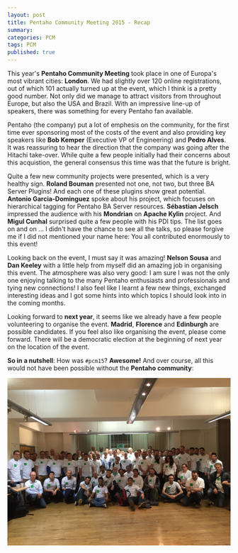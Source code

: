 ```yaml
---
layout: post
title: Pentaho Community Meeting 2015 - Recap
summary: 
categories: PCM
tags: PCM
published: true
---
```


This year's **Pentaho Community Meeting** took place in one of Europa's most vibrant cities: **London**. We had slightly over 120 online registrations, out of which 101 actually turned up at the event, which I think is a pretty good number. Not only did we manage to attract visitors from throughout Europe, but also the USA and Brazil. With an impressive line-up of speakers, there was something for every Pentaho fan available. 

Pentaho (the company) put a lot of emphesis on the community, for the first time ever sponsoring most of the costs of the event and also providing key speakers like **Bob Kemper** (Executive VP of Engineering) and **Pedro Alves**. It was reassuring to hear the direction that the company was going after the Hitachi take-over. While quite a few people initially had their concerns about this acquistion, the general consensus this time was that the future is bright.

Quite a few new community projects were presented, which is a very healthy sign. **Roland Bouman** presented not one, not two, but three BA Server Plugins! And each one of these plugins show great potential. **Antonio Garcia-Dominguez** spoke about his project, which focuses on hierarchical tagging for Pentaho BA Server resources. **Sébastian Jelsch** impressed the audience with his **Mondrian** on **Apache Kylin** project. And **Migul Cunhal** surprised quite a few people with his PDI tips. The list goes on and on ... I didn't have the chance to see all the talks, so please forgive me if I did not mentioned your name here: You all contributed enormously to this event!

Looking back on the event, I must say it was amazing! **Nelson Sousa** and **Dan Keeley** with a little help from myself did an amazing job in organising this event. The atmosphere was also very good: I am sure I was not the only one enjoying talking to the many Pentaho enthusiasts and professionals and tying new connections! I also feel like I learnt a few new things, exchanged interesting ideas and I got some hints into which topics I should look into in the coming months.

Looking forward to **next year**, it seems like we already have a few people volunteering to organise the event. **Madrid**, **Florence** and **Edinburgh** are possible candidates. If you feel also like organising the event, please come forward. There will be a democratic election at the beginning of next year on the location of the event.

**So in a nutshell**: How was `#pcm15`? **Awesome!** And over course, all this would not have been possible without the **Pentaho community**:
 
![](/images/pcm15-group-photo.jpeg)
